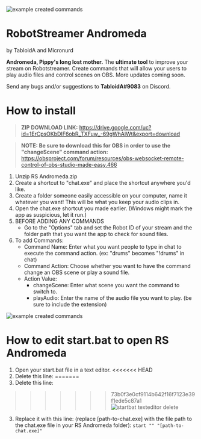 ![example created commands](https://i.imgur.com/KFtRf1D.png)

RobotStreamer Andromeda
======
by TabloidA and Micronurd

**Andromeda, Pippy's long lost mother.** The **ultimate tool** to improve your stream on Robotstreamer. Create commands that will allow your users to play audio files and control scenes on OBS. More updates coming soon.

Send any bugs and/or suggestions to **TabloidA#9083** on Discord.

# How to install

> **ZIP DOWNLOAD LINK:** https://drive.google.com/uc?id=1ErCpsOKbDIF6obR_TXFuw_-69gWhAlWt&export=download

> **NOTE: Be sure to download this for OBS in order to use the "changeScene" command action:** https://obsproject.com/forum/resources/obs-websocket-remote-control-of-obs-studio-made-easy.466

1. Unzip RS Andromeda.zip
2. Create a shortcut to "chat.exe" and place the shortcut anywhere you'd like.
3. Create a folder someone easily accessible on your computer, name it whatever you want! This will be what you keep your audio clips in.
4. Open the chat.exe shortcut you made earlier.
(Windows might mark the app as suspicious, let it run.)
5. BEFORE ADDING ANY COMMANDS
	- Go to the "Options" tab and set the Robot ID of your stream and the folder path that you want the app to check for sound files.
6. To add Commands:
	- Command Name: Enter what you want people to type in chat to execute the command action. (ex: "drums" becomes "!drums" in chat)
	- Command Action: Choose whether you want to have the command change an OBS scene or play a sound file.
	- Action Value:
		- changeScene: Enter what scene you want the command to switch to.
		- playAudio: Enter the name of the audio file you want to play. (be sure to include the extension)

![example created commands](https://i.imgur.com/EdVcYYs.png)

# How to edit start.bat to open RS Andromeda

1. Open your start.bat file in a text editor.
<<<<<<< HEAD
2. Delete this line:
=======
2. Delete this line: 
>>>>>>> 73b0f3e0cf9114b642f16f7123e39f1ede5c87a1
![startbat texteditor delete](https://i.imgur.com/mFFE9Te.png)
3. Replace it with this line: (replace [path-to-chat.exe] with the file path to the chat.exe file in your RS Andromeda folder):
`start "" "[path-to-chat.exe]"`
